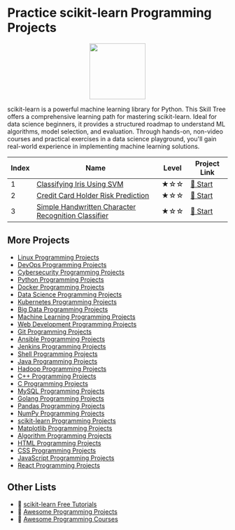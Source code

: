 # Practice scikit-learn Programming Projects

<div align="center">
<img width="128px" src="https://file.labex.io/path/N7q3t9dfWfEY.png">
</div>

scikit-learn is a powerful machine learning library for Python. This Skill Tree offers a comprehensive learning path for mastering scikit-learn. Ideal for data science beginners, it provides a structured roadmap to understand ML algorithms, model selection, and evaluation. Through hands-on, non-video courses and practical exercises in a data science playground, you'll gain real-world experience in implementing machine learning solutions.

|   Index | Name                                                                                                                                        | Level   | Project Link                                                                                    |
|---------|---------------------------------------------------------------------------------------------------------------------------------------------|---------|-------------------------------------------------------------------------------------------------|
|       1 | [Classifying Iris Using SVM](https://labex.io/courses/project-classifying-iris-using-svm)                                                   | ★☆☆     | [🚀 Start](https://labex.io/courses/project-classifying-iris-using-svm)                          |
|       2 | [Credit Card Holder Risk Prediction](https://labex.io/courses/project-credit-card-holder-risk-prediction)                                   | ★☆☆     | [🚀 Start](https://labex.io/courses/project-credit-card-holder-risk-prediction)                  |
|       3 | [Simple Handwritten Character Recognition Classifier](https://labex.io/courses/project-simple-handwritten-character-recognition-classifier) | ★☆☆     | [🚀 Start](https://labex.io/courses/project-simple-handwritten-character-recognition-classifier) |

## More Projects

- [Linux Programming Projects](https://github.com/labex-labs/practice-linux-programming-projects)
- [DevOps Programming Projects](https://github.com/labex-labs/practice-devops-programming-projects)
- [Cybersecurity Programming Projects](https://github.com/labex-labs/practice-cybersecurity-programming-projects)
- [Python Programming Projects](https://github.com/labex-labs/practice-python-programming-projects)
- [Docker Programming Projects](https://github.com/labex-labs/practice-docker-programming-projects)
- [Data Science Programming Projects](https://github.com/labex-labs/practice-data-science-programming-projects)
- [Kubernetes Programming Projects](https://github.com/labex-labs/practice-kubernetes-programming-projects)
- [Big Data Programming Projects](https://github.com/labex-labs/practice-bigdata-programming-projects)
- [Machine Learning Programming Projects](https://github.com/labex-labs/practice-ml-programming-projects)
- [Web Development Programming Projects](https://github.com/labex-labs/practice-web-development-programming-projects)
- [Git Programming Projects](https://github.com/labex-labs/practice-git-programming-projects)
- [Ansible Programming Projects](https://github.com/labex-labs/practice-ansible-programming-projects)
- [Jenkins Programming Projects](https://github.com/labex-labs/practice-jenkins-programming-projects)
- [Shell Programming Projects](https://github.com/labex-labs/practice-shell-programming-projects)
- [Java Programming Projects](https://github.com/labex-labs/practice-java-programming-projects)
- [Hadoop Programming Projects](https://github.com/labex-labs/practice-hadoop-programming-projects)
- [C++ Programming Projects](https://github.com/labex-labs/practice-cpp-programming-projects)
- [C Programming Projects](https://github.com/labex-labs/practice-c-programming-projects)
- [MySQL Programming Projects](https://github.com/labex-labs/practice-mysql-programming-projects)
- [Golang Programming Projects](https://github.com/labex-labs/practice-go-programming-projects)
- [Pandas Programming Projects](https://github.com/labex-labs/practice-pandas-programming-projects)
- [NumPy Programming Projects](https://github.com/labex-labs/practice-numpy-programming-projects)
- [scikit-learn Programming Projects](https://github.com/labex-labs/practice-sklearn-programming-projects)
- [Matplotlib Programming Projects](https://github.com/labex-labs/practice-matplotlib-programming-projects)
- [Algorithm Programming Projects](https://github.com/labex-labs/practice-algorithm-programming-projects)
- [HTML Programming Projects](https://github.com/labex-labs/practice-html-programming-projects)
- [CSS Programming Projects](https://github.com/labex-labs/practice-css-programming-projects)
- [JavaScript Programming Projects](https://github.com/labex-labs/practice-javascript-programming-projects)
- [React Programming Projects](https://github.com/labex-labs/practice-react-programming-projects)


## Other Lists

- 🔗 [scikit-learn Free Tutorials](https://github.com/labex-labs/sklearn-free-tutorials)
- 🔗 [Awesome Programming Projects](https://github.com/labex-labs/awesome-programming-projects)
- 🔗 [Awesome Programming Courses](https://github.com/labex-labs/awesome-programming-courses)


